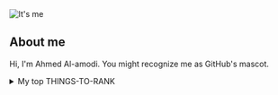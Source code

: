 <picture>
 <source media="(prefers-color-scheme: dark)" srcset="https://user-images.githubusercontent.com/25423296/163456776-7f95b81a-f1ed-45f7-b7ab-8fa810d529fa.png">
 <source media="(prefers-color-scheme: light)" srcset="https://user-images.githubusercontent.com/25423296/163456779-a8556205-d0a5-45e2-ac17-42d089e3c3f8.png">

  <img alt="It's me" src="https://avatars.githubusercontent.com/u/80117376?v=4">
</picture>


## About me

Hi, I'm Ahmed Al-amodi. You might recognize me as GitHub's mascot.


<details>
<summary>My top THINGS-TO-RANK</summary>
| Rank | Languages |
|-----:|---------------|
|     1|               |
|     2|               |
|     3|               |
</details>
